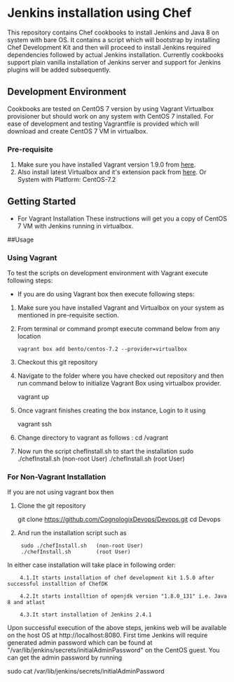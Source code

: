 # Jenkins installation using Chef
This repository contains Chef cookbooks to install Jenkins and Java 8 on system with bare OS.
It contains a script which will bootstrap by installing Chef Development Kit and then will proceed to install
Jenkins required dependencies followed by actual Jenkins installation.
Currently cookbooks support plain vanilla installation of Jenkins server and support for Jenkins plugins will be 
added subsequently.

## Development Environment
Cookbooks are tested on CentOS 7 version by using Vagrant Virtualbox provisioner but should work on any system
with CentOS 7 installed. For ease of development and testing Vagrantfile is provided which will download and
create CentOS 7 VM in virtualbox.

### Pre-requisite ######

1. Make sure you have installed Vagrant version 1.9.0 from <a href="https://releases.hashicorp.com/vagrant/1.9.0/">here</a>.
2. Also install latest Virtualbox and it's extension pack from <a href="https://www.virtualbox.org/wiki/Downloads">here</a>.
Or
System with Platform: CentOS-7.2

## Getting Started

-	For Vagrant Installation
These instructions will get you a copy of CentOS 7 VM with Jenkins running in virtualbox.


##Usage

### Using Vagrant ######
To test the scripts on development environment with Vagrant execute following steps:


* If you are do using Vagrant box then execute following steps:

1.	Make sure you have installed Vagrant and Virtualbox on your system as mentioned in pre-requisite section.

2.  From terminal or command prompt execute command below from any location

		vagrant box add bento/centos-7.2 --provider=virtualbox

3.	Checkout this git repository

4.	Navigate to the folder where you have checked out repository and then run command below to
	initialize Vagrant Box using virtualbox provider.

	vagrant up

5.	Once vagrant finishes creating the box instance, Login to it using 	
   
   	vagrant ssh

6.	Change directory to vagrant as follows :
		cd /vagrant

7.	Now run the script chefInstall.sh to start the installation
 	sudo ./chefInstall.sh 	(non-root User)
		./chefInstall.sh 		(root User)

### For Non-Vagrant Installation ######

If you are not using vagrant box then 

1. Clone the git repository
	
	git clone https://github.com/CognologixDevops/Devops.git
	cd Devops

5. And run the installation script such as
		
		sudo ./chefInstall.sh 	(non-root User)
		./chefInstall.sh 		(root User)

In either case installation will take place in following order:

		4.1.It starts installation of chef development kit 1.5.0 after successful installtion of ChefDK 

		4.2.It starts installtion of openjdk version "1.8.0_131" i.e. Java 8 and atlast

		4.3.It start installation of Jenkins 2.4.1

Upon successful execution of the above steps, jenkins web will be available on the host OS at http://localhost:8080.
First time Jenkins will require  generated admin password which can be found at "/var/lib/jenkins/secrets/initialAdminPassword"
on the CentOS guest. You can get the admin password by running 

sudo cat /var/lib/jenkins/secrets/initialAdminPassword